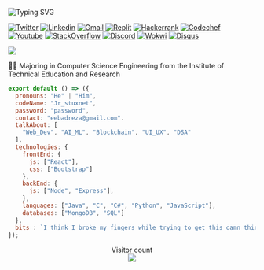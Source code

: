 ![Typing SVG](https://readme-typing-svg.demolab.com?font=Fira+Code&weight=600&size=28&duration=1800&pause=1300&color=9C9EA1&width=700&lines=Hi+%F0%9F%91%8B;I'm+Eebad+Reza+%F0%9F%A4%96;A+Full-Stack+Web+Developer+%F0%9F%96%A5%EF%B8%8F)

[![Twitter](https://img.shields.io/badge/-Twitter-222222?style=flat-square&logo=twitter&logoColor=white&link=https://twitter.com/Jr_stuxnet/)](https://twitter.com/Jr_stuxnet/)
[![Linkedin](https://img.shields.io/badge/-LinkedIn-222222?style=flat-square&logo=Linkedin&logoColor=white&link=https://www.linkedin.com/in/eebadreza/)](https://www.linkedin.com/in/eebadreza/)
[![Gmail](https://img.shields.io/badge/-Gmail-222222?style=flat-square&logo=Gmail&logoColor=white&link=https://mail.google.com/mail/u/0/?tab=rm&ogbl#inbox?compose=new)](https://mail.google.com/mail/u/0/?tab=rm&ogbl#inbox?compose=new)
[![Replit](https://img.shields.io/badge/-Replit-222222?style=flat-square&logo=Replit&logoColor=white&link=https://replit.com/@EebadReza)](https://replit.com/@EebadReza)
[![Hackerrank](https://img.shields.io/badge/-Hackerrank-222222?style=flat-square&logo=Hackerrank&logoColor=white&linkhttps://www.hackerrank.com/eebadreza?hr_r=1)](https://www.hackerrank.com/eebadreza?hr_r=1)
[![Codechef](https://img.shields.io/badge/-Codechef-222222?style=flat-square&logo=Codechef&logoColor=white&linkhttps://www.hackerrank.com/eebadreza?hr_r=1)](https://www.hackerrank.com/eebadreza?hr_r=1)
[![Youtube](https://img.shields.io/badge/-Youtube-222222?style=flat-square&logo=Youtube&logoColor=white&link)]()
[![StackOverflow](https://img.shields.io/badge/-StackOverflow-222222?style=flat-square&logo=StackOverflow&logoColor=white&link=https://stackoverflow.com/users/19852128/eebad-reza)](https://stackoverflow.com/users/19852128/eebad-reza)
[![Discord](https://img.shields.io/badge/-Discord-222222?style=flat-square&logo=Discord&logoColor=white&link)]()
[![Wokwi](https://img.shields.io/badge/-Wokwi-222222?style=flat-square&logo=Wokwi&logoColor=white&link=https://wokwi.com/makers/eebadreza)](https://wokwi.com/makers/eebadreza)
[![Disqus](https://img.shields.io/badge/-Disqus-222222?style=flat-square&logo=Disqus&logoColor=white&link)]()


<img align="center" src="https://github.com/eebadreza/eebadreza/blob/66c110f24ecd62a7258c3f05ebc2f3ca3dcfee2d/data/Banner.jpeg" />

👨‍🎓 Majoring in Computer Science Engineering from the Institute of Technical Education and Research

```js
export default () => ({
  pronouns: "He" | "Him",
  codeName: "Jr_stuxnet",
  password: "password",
  contact: "eebadreza@gmail.com".
  talkAbout: [
    "Web_Dev", "AI_ML", "Blockchain", "UI_UX", "DSA"
  ],
  technologies: {
    frontEnd: {
      js: ["React"],
      css: ["Bootstrap"]
    },
    backEnd: {
      js: ["Node", "Express"],
    },
    languages: ["Java", "C", "C#", "Python", "JavaScript"],
    databases: ["MongoDB", "SQL"]
  },
  bits : `I think I broke my fingers while trying to get this damn thing running ${codeName}!`
});
```
<p align="center"> 
  Visitor count<br>
  <img src="https://profile-counter.glitch.me/eebadreza/count.svg" />
</p>
